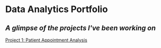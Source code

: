 # Data Analytics Portfolio
## *A glimpse of the projects I've been working on*



[Project 1: Patient Appointment Analysis](https://patientappointmentanalysis)
